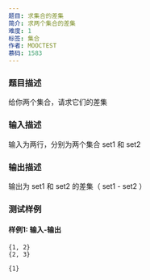 ```yaml
---
题目: 求集合的差集
简介: 求两个集合的差集
难度: 1
标签: 集合
作者: MOOCTEST
慕码: 1583
---
```


### 题目描述

给你两个集合，请求它们的差集

### 输入描述

输入为两行，分别为两个集合 set1 和 set2

### 输出描述

输出为 set1 和 set2 的差集（ set1 - set2 ）

### 测试样例

#### 样例1: 输入-输出

```
{1, 2}
{2, 3}
```

```
{1}
```
